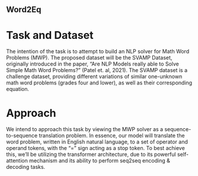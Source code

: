 ## Word2Eq

# Task and Dataset
The intention of the task is to attempt to build an NLP solver for Math Word Problems (MWP). The proposed dataset will be the SVAMP Dataset, originally introduced in the paper, “Are NLP Models really able to Solve Simple Math Word Problems?” (Patel et. al, 2021). The SVAMP dataset is a challenge dataset, providing different variations of similar one-unknown math word problems (grades four and lower), as well as their corresponding equation.

# Approach
We intend to approach this task by viewing the MWP solver as a sequence-to-sequence translation problem. In essence, our model will translate the word problem, written in English natural language, to a set of operator and operand tokens, with the “=” sign acting as a stop token. To best achieve this, we’ll be utilizing the transformer architecture, due to its powerful self-attention mechanism and its ability to perform seq2seq encoding & decoding tasks.
